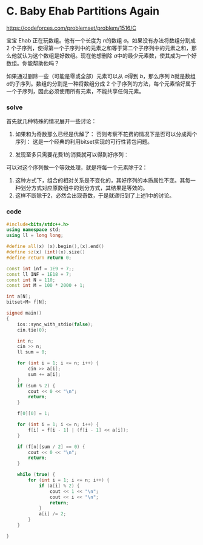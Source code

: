 # C. Baby Ehab Partitions Again

https://codeforces.com/problemset/problem/1516/C

宝宝 Ehab 正在玩数组。他有一个长度为 $n$的数组 $a$。如果没有办法将数组分割成 $2$ 个子序列，使得第一个子序列中的元素之和等于第二个子序列中的元素之和，那么他就认为这个数组是好数组。现在他想删除 $a$中的最少元素数，使其成为一个好数组。你能帮助他吗？

如果通过删除一些（可能是零或全部）元素可以从 $a$得到 $b$，那么序列 $b$就是数组 $a$的子序列。数组的分割是一种将数组分成 $2$ 个子序列的方法，每个元素恰好属于一个子序列，因此必须使用所有元素，不能共享任何元素。

### solve

首先就几种特殊的情况展开一些讨论：

1. 如果和为奇数那么已经是优解了：
否则考察不花费的情况下是否可以分成两个序列： 这是一个经典的利用bitset实现的可行性背包问题。

2. 发现至多只需要花费1的消费就可以得到好序列：

可以对这个序列做一个等效处理，就是将每一个元素除于2：

1. 这种方式下，组合的相对关系是不变化的，其好序列的本质属性不变。其每一种划分方式对应原数组中的划分方式，其结果是等效的。
2. 这样不断除于2，必然会出现奇数，于是就递归到了上述1中的讨论。

### code

```cpp
#include<bits/stdc++.h>
using namespace std;
using ll = long long;

#define all(x) (x).begin(),(x).end()
#define sz(x) (int)(x).size()
#define return return 0;

const int inf = 1E9 + 7;;
const ll INF = 1E18 + 7;
const int N = 110;
const int M = 100 * 2000 + 1;

int a[N];
bitset<M> f[N];

signed main()
{
	ios::sync_with_stdio(false);
	cin.tie(0);

	int n;
	cin >> n;
	ll sum = 0;

	for (int i = 1; i <= n; i++) {
		cin >> a[i];
		sum += a[i];
	}
	if (sum % 2) {
		cout << 0 << "\n";
		return;
	}

	f[0][0] = 1;

	for (int i = 1; i <= n; i++) {
		f[i] = f[i - 1] | (f[i - 1] << a[i]);
	}

	if (f[n][sum / 2] == 0) {
		cout << 0 << "\n";
		return;
	}

	while (true) {
		for (int i = 1; i <= n; i++) {
			if (a[i] % 2) {
				cout << 1 << "\n";
				cout << i << "\n";
				return;
			}
			a[i] /= 2;
		}
	}

}
```

